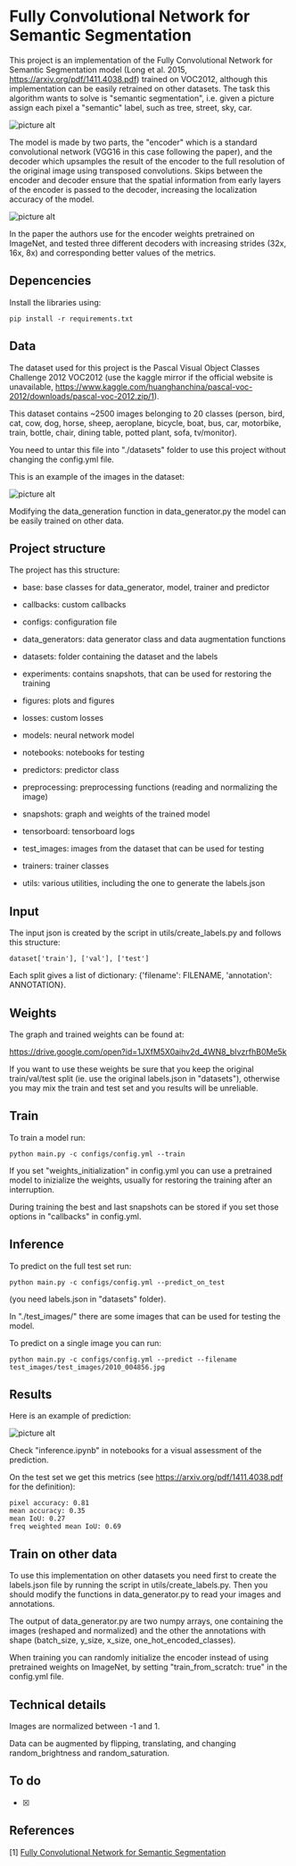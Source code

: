 # Fully Convolutional Network for Semantic Segmentation

This project is an implementation of the Fully Convolutional Network for Semantic Segmentation model (Long et al. 2015, https://arxiv.org/pdf/1411.4038.pdf) trained on VOC2012, although this implementation can be easily retrained on other datasets. The task this algorithm wants to solve is "semantic segmentation", i.e. given a picture assign each pixel a "semantic" label, such as tree, street, sky, car. 

![picture alt](https://github.com/giovanniguidi/FCN-keras/blob/master/figures/semantic_segmentation.jpg "")

The model is made by two parts, the "encoder" which is a standard convolutional network (VGG16 in this case following the paper), and the decoder which upsamples the result of the encoder to the full resolution of the original image using transposed convolutions. Skips between the encoder and decoder ensure that the spatial information from early layers of the encoder is passed to the decoder, increasing the localization accuracy of the model. 

![picture alt](https://github.com/giovanniguidi/FCN-keras/blob/master/figures/FCN_1.png "")

In the paper the authors use for the encoder weights pretrained on ImageNet, and tested three different decoders with increasing strides (32x, 16x, 8x) and corresponding better values of the metrics.


## Depencencies

Install the libraries using:
```
pip install -r requirements.txt 
```

## Data

The dataset used for this project is the Pascal Visual Object Classes Challenge 2012 VOC2012 (use the kaggle mirror if the official website is unavailable, https://www.kaggle.com/huanghanchina/pascal-voc-2012/downloads/pascal-voc-2012.zip/1).

This dataset contains ~2500 images belonging to 20 classes (person, bird, cat, cow, dog, horse, sheep, aeroplane, bicycle, boat, bus, car, motorbike, train, bottle, chair, dining table, potted plant, sofa, tv/monitor). 

You need to untar this file into "./datasets" folder to use this project without changing the config.yml file. 

This is an example of the images in the dataset:

![picture alt](https://github.com/giovanniguidi/FCN-keras/blob/master/test_images/2009_003466.jpg "")

Modifying the data_generation function in data_generator.py the model can be easily trained on other data.


## Project structure

The project has this structure:

- base: base classes for data_generator, model, trainer and predictor 

- callbacks: custom callbacks 

- configs: configuration file

- data_generators: data generator class and data augmentation functions

- datasets: folder containing the dataset and the labels

- experiments: contains snapshots, that can be used for restoring the training 

- figures: plots and figures

- losses: custom losses

- models: neural network model

- notebooks: notebooks for testing 

- predictors: predictor class 

- preprocessing: preprocessing functions (reading and normalizing the image)

- snapshots: graph and weights of the trained model

- tensorboard: tensorboard logs

- test_images: images from the dataset that can be used for testing 

- trainers: trainer classes

- utils: various utilities, including the one to generate the labels.json


## Input

The input json is created by the script in utils/create_labels.py and follows this structure:

```
dataset['train'], ['val'], ['test']
```

Each split gives a list of dictionary: {'filename': FILENAME, 'annotation': ANNOTATION}.


## Weights

The graph and trained weights can be found at:

https://drive.google.com/open?id=1JXfM5X0aihv2d_4WN8_bIvzrfhB0Me5k


If you want to use these weights be sure that you keep the original train/val/test split (ie. use the original labels.json in "datasets"), otherwise you may mix the train and test set and you results will be unreliable.


## Train

To train a model run:

```
python main.py -c configs/config.yml --train
```

If you set "weights_initialization" in config.yml you can use a pretrained model to inizialize the weights, usually for restoring the training after an interruption.  

During training the best and last snapshots can be stored if you set those options in "callbacks" in config.yml.


## Inference 

To predict on the full test set run: 

```
python main.py -c configs/config.yml --predict_on_test
```

(you need labels.json in "datasets" folder).


In "./test_images/" there are some images that can be used for testing the model. 

To predict on a single image you can run:

```
python main.py -c configs/config.yml --predict --filename test_images/test_images/2010_004856.jpg
```


## Results

Here is an example of prediction:

![picture alt](https://github.com/giovanniguidi/FCN-keras/blob/master/figures/pred_3.png "")

Check "inference.ipynb" in notebooks for a visual assessment of the prediction.

On the test set we get this metrics (see https://arxiv.org/pdf/1411.4038.pdf for the definition):

```
pixel accuracy: 0.81
mean accuracy: 0.35
mean IoU: 0.27
freq weighted mean IoU: 0.69
````

## Train on other data

To use this implementation on other datasets you need first to create the labels.json file by running the script in utils/create_labels.py. Then you should modify the functions in data_generator.py to read your images and annotations. 

The output of data_generator.py are two numpy arrays, one containing the images (reshaped and normalized) and the other the annotations with shape (batch_size, y_size, x_size, one_hot_encoded_classes).
 
When training you can randomly initialize the encoder instead of using pretrained weights on ImageNet, by setting "train_from_scratch: true" in the config.yml file.

## Technical details

Images are normalized between -1 and 1.

Data can be augmented by flipping, translating, and changing random_brightness and random_saturation.


## To do

- [x] 


## References


\[1\] [Fully Convolutional Network for Semantic Segmentation](https://arxiv.org/pdf/1411.4038.pdf)
